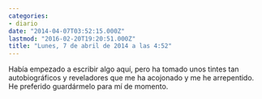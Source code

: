 ```yaml
---
categories:
- diario
date: "2014-04-07T03:52:15.000Z"
lastmod: "2016-02-20T19:20:51.000Z"
title: "Lunes, 7 de abril de 2014 a las 4:52"
---
```


Había empezado a escribir algo aquí, pero ha tomado unos tintes tan autobiográficos y reveladores que me ha acojonado y me he arrepentido. He preferido guardármelo para mí de momento.